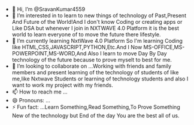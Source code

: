 - 👋 Hi, I’m @SravanKumar4559
- 👀 I’m interested in to learn to new things of technology of Past,Present And Future of the World!And I don't know Coding or creating apps or Like DSA but whenever I join in NXTWAVE 4.0 Platform it is the best world to learn everyone of to move the future there lifestyle.
- 🌱 I’m currently learning NxtWave 4.0 Platform So I'm learning Coding like HTML,CSS,JAVASCRIPT,PYTHON,Etc.And I Now MS-OFFICE,MS-POWERPOINT,MS-WORD,And Also I learn to move Day By Day technology of the future because to prove myselt to best for me.
- 💞️ I’m looking to collaborate on ...Working with friends and family members and present learning of the technology of students of like me,like Nxtwave Students or learning of technology students and also I want to work my project with my friends.
- 📫 How to reach me ...
- 😄 Pronouns: ...
- ⚡ Fun fact: ...Learn Something,Read Something,To Prove Something New of the technology but End of the day You are the best all of us.

<!---
SravanKumar4559/SravanKumar4559 is a ✨ special ✨ repository because its `README.md` (this file) appears on your GitHub profile.
You can click the Preview link to take a look at your changes.
--->
